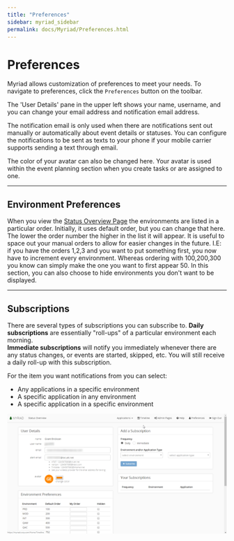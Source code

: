 ```yaml
---
title: "Preferences"
sidebar: myriad_sidebar
permalink: docs/Myriad/Preferences.html
---
```


 
# Preferences 
Myriad allows customization of preferences to meet your needs. To navigate to preferences, click the `Preferences` button on the toolbar.  
 
The 'User Details' pane in the upper left shows your name, username, and you can change your email address and notification email address.  
 
The notification email is only used when there are notifications sent out manually or automatically about event details or statuses. You can configure the notifications to be sent as texts to your phone if your mobile carrier supports sending a text through email.  
 
The color of your avatar can also be changed here. Your avatar is used within the event planning section when you create tasks or are assigned to one.  
 
--- 
## Environment Preferences 
When you view the [Status Overview Page](Status-Overview.md) the environments are listed in a particular order. Initially, it uses default order, but you can change that here. The lower the order number the higher in the list it will appear. It is useful to space out your manual orders to allow for easier changes in the future. I.E: if you have the orders 1,2,3 and you want to put something first, you now have to increment every environment. Whereas ordering with 100,200,300 you know can simply make the one you want to first appear 50. In this section, you can also choose to hide environments you don't want to be displayed.   
 
--- 
## Subscriptions 
There are several types of subscriptions you can subscribe to. **Daily subscriptions** are essentially "roll-ups" of a particular environment each morning.  
**Immediate subscriptions** will notify you immediately whenever there are any status changes, or events are started, skipped, etc. You will still receive a daily roll-up with this subscription. 
 
For the item you want notifications from you can select: 
* Any applications in a specific environment 
* A specific application in any environment 
* A specific application in a specific environment  

<img src="Media/Preferences.png"> 

